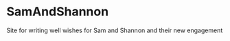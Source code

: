 SamAndShannon
=============

Site for writing well wishes for Sam and Shannon and their new engagement

